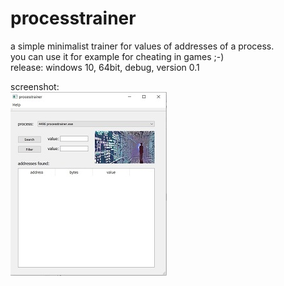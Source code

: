 # processtrainer

a simple minimalist trainer for values of addresses of a process.    
you can use it for example for cheating in games ;-)    
release: windows 10, 64bit, debug, version 0.1    

screenshot:    
![Pic1](firstpic.jpg)
     
